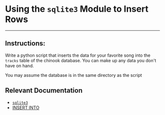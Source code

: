 # Using the `sqlite3` Module to Insert Rows

***

## Instructions:

Write a python script that inserts the data for your favorite song into the `tracks` table of the chinook database. You can make up any data you don't have on hand.

You may assume the database is in the same directory as the script

## Relevant Documentation

- [`sqlite3`](https://docs.python.org/3/library/sqlite3.html#module-sqlite3)
- [INSERT INTO](https://www.sqlitetutorial.net/sqlite-insert/)
